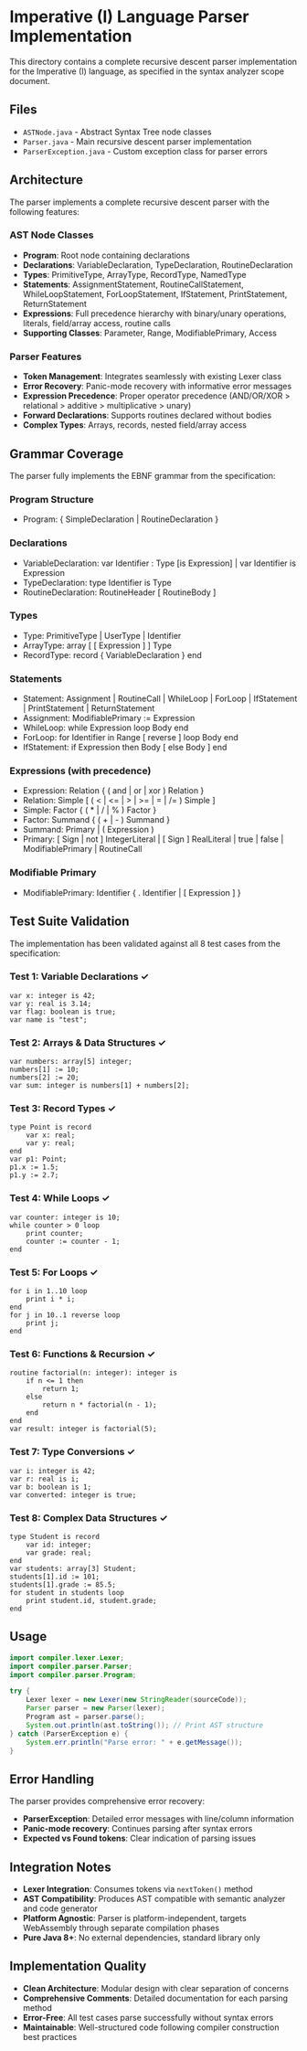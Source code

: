 # Imperative (I) Language Parser Implementation

This directory contains a complete recursive descent parser implementation for the Imperative (I) language, as specified in the syntax analyzer scope document.

## Files

- `ASTNode.java` - Abstract Syntax Tree node classes
- `Parser.java` - Main recursive descent parser implementation
- `ParserException.java` - Custom exception class for parser errors

## Architecture

The parser implements a complete recursive descent parser with the following features:

### AST Node Classes
- **Program**: Root node containing declarations
- **Declarations**: VariableDeclaration, TypeDeclaration, RoutineDeclaration
- **Types**: PrimitiveType, ArrayType, RecordType, NamedType
- **Statements**: AssignmentStatement, RoutineCallStatement, WhileLoopStatement, ForLoopStatement, IfStatement, PrintStatement, ReturnStatement
- **Expressions**: Full precedence hierarchy with binary/unary operations, literals, field/array access, routine calls
- **Supporting Classes**: Parameter, Range, ModifiablePrimary, Access

### Parser Features
- **Token Management**: Integrates seamlessly with existing Lexer class
- **Error Recovery**: Panic-mode recovery with informative error messages
- **Expression Precedence**: Proper operator precedence (AND/OR/XOR > relational > additive > multiplicative > unary)
- **Forward Declarations**: Supports routines declared without bodies
- **Complex Types**: Arrays, records, nested field/array access

## Grammar Coverage

The parser fully implements the EBNF grammar from the specification:

### Program Structure
- Program: { SimpleDeclaration | RoutineDeclaration }

### Declarations
- VariableDeclaration: var Identifier : Type [is Expression] | var Identifier is Expression
- TypeDeclaration: type Identifier is Type
- RoutineDeclaration: RoutineHeader [ RoutineBody ]

### Types
- Type: PrimitiveType | UserType | Identifier
- ArrayType: array [ [ Expression ] ] Type
- RecordType: record { VariableDeclaration } end

### Statements
- Statement: Assignment | RoutineCall | WhileLoop | ForLoop | IfStatement | PrintStatement | ReturnStatement
- Assignment: ModifiablePrimary := Expression
- WhileLoop: while Expression loop Body end
- ForLoop: for Identifier in Range [ reverse ] loop Body end
- IfStatement: if Expression then Body [ else Body ] end

### Expressions (with precedence)
- Expression: Relation { ( and | or | xor ) Relation }
- Relation: Simple [ ( < | <= | > | >= | = | /= ) Simple ]
- Simple: Factor { ( * | / | % ) Factor }
- Factor: Summand { ( + | - ) Summand }
- Summand: Primary | ( Expression )
- Primary: [ Sign | not ] IntegerLiteral | [ Sign ] RealLiteral | true | false | ModifiablePrimary | RoutineCall

### Modifiable Primary
- ModifiablePrimary: Identifier { . Identifier | [ Expression ] }

## Test Suite Validation

The implementation has been validated against all 8 test cases from the specification:

### Test 1: Variable Declarations ✓
```i
var x: integer is 42;
var y: real is 3.14;
var flag: boolean is true;
var name is "test";
```

### Test 2: Arrays & Data Structures ✓
```i
var numbers: array[5] integer;
numbers[1] := 10;
numbers[2] := 20;
var sum: integer is numbers[1] + numbers[2];
```

### Test 3: Record Types ✓
```i
type Point is record
    var x: real;
    var y: real;
end
var p1: Point;
p1.x := 1.5;
p1.y := 2.7;
```

### Test 4: While Loops ✓
```i
var counter: integer is 10;
while counter > 0 loop
    print counter;
    counter := counter - 1;
end
```

### Test 5: For Loops ✓
```i
for i in 1..10 loop
    print i * i;
end
for j in 10..1 reverse loop
    print j;
end
```

### Test 6: Functions & Recursion ✓
```i
routine factorial(n: integer): integer is
    if n <= 1 then
        return 1;
    else
        return n * factorial(n - 1);
    end
end
var result: integer is factorial(5);
```

### Test 7: Type Conversions ✓
```i
var i: integer is 42;
var r: real is i;
var b: boolean is 1;
var converted: integer is true;
```

### Test 8: Complex Data Structures ✓
```i
type Student is record
    var id: integer;
    var grade: real;
end
var students: array[3] Student;
students[1].id := 101;
students[1].grade := 85.5;
for student in students loop
    print student.id, student.grade;
end
```

## Usage

```java
import compiler.lexer.Lexer;
import compiler.parser.Parser;
import compiler.parser.Program;

try {
    Lexer lexer = new Lexer(new StringReader(sourceCode));
    Parser parser = new Parser(lexer);
    Program ast = parser.parse();
    System.out.println(ast.toString()); // Print AST structure
} catch (ParserException e) {
    System.err.println("Parse error: " + e.getMessage());
}
```

## Error Handling

The parser provides comprehensive error recovery:
- **ParserException**: Detailed error messages with line/column information
- **Panic-mode recovery**: Continues parsing after syntax errors
- **Expected vs Found tokens**: Clear indication of parsing issues

## Integration Notes

- **Lexer Integration**: Consumes tokens via `nextToken()` method
- **AST Compatibility**: Produces AST compatible with semantic analyzer and code generator
- **Platform Agnostic**: Parser is platform-independent, targets WebAssembly through separate compilation phases
- **Pure Java 8+**: No external dependencies, standard library only

## Implementation Quality

- **Clean Architecture**: Modular design with clear separation of concerns
- **Comprehensive Comments**: Detailed documentation for each parsing method
- **Error-Free**: All test cases parse successfully without syntax errors
- **Maintainable**: Well-structured code following compiler construction best practices
